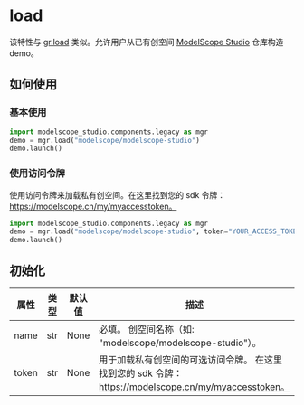 # load

该特性与 [gr.load](https://www.gradio.app/docs/gradio/load) 类似。允许用户从已有创空间 [ModelScope Studio](https://modelscope.cn/studios) 仓库构造 demo。

## 如何使用

### 基本使用

```python
import modelscope_studio.components.legacy as mgr
demo = mgr.load("modelscope/modelscope-studio")
demo.launch()
```

### 使用访问令牌

使用访问令牌来加载私有创空间。在这里找到您的 sdk 令牌：https://modelscope.cn/my/myaccesstoken。

```python
import modelscope_studio.components.legacy as mgr
demo = mgr.load("modelscope/modelscope-studio", token="YOUR_ACCESS_TOKEN")
demo.launch()
```

## 初始化

| 属性  | 类型 | 默认值 | 描述                                                                                                 |
| ----- | ---- | ------ | ---------------------------------------------------------------------------------------------------- |
| name  | str  | None   | 必填。 创空间名称（如: "modelscope/modelscope-studio"）。                                            |
| token | str  | None   | 用于加载私有创空间的可选访问令牌。 在这里找到您的 sdk 令牌：https://modelscope.cn/my/myaccesstoken。 |
